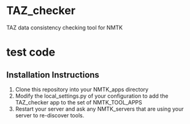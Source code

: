 # TAZ_checker
TAZ data consistency checking tool for NMTK

# test code

Installation Instructions
------
1.  Clone this repository into your NMTK_apps directory
2.  Modify the local_settings.py of your configuration to add
    the TAZ_checker app to the set of NMTK_TOOL_APPS
3.  Restart your server and ask any NMTK_servers that are using your
    server to re-discover tools.
